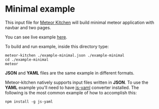 Minimal example
===============

This input file for <a href="http://www.meteorkitchen.com" target="_blank">Meteor Kitchen</a> will build minimal meteor application with navbar and two pages.

You can see live example <a href="http://generator-minimal.meteor.com" target="_blank">here</a>.

To build and run example, inside this directory type:

```
meteor-kitchen ./example-minimal.json ./example-minimal
cd ./example-minimal
meteor
```

**JSON** and **YAML** files are the same example in different formats.

Meteor-kitchen natively supports input files written in **JSON**. To use the **YAML** example you'll need to have <a href="https://www.npmjs.com/package/yaml-js" target="_blank">js-yaml</a> converter installed. The following is the most common example of how to accomplish this:

```
npm install -g js-yaml
```
